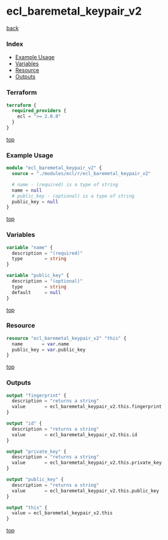 # ecl_baremetal_keypair_v2

[back](../ecl.md)

### Index

- [Example Usage](#example-usage)
- [Variables](#variables)
- [Resource](#resource)
- [Outputs](#outputs)

### Terraform

```terraform
terraform {
  required_providers {
    ecl = ">= 2.0.0"
  }
}
```

[top](#index)

### Example Usage

```terraform
module "ecl_baremetal_keypair_v2" {
  source = "./modules/ecl/r/ecl_baremetal_keypair_v2"

  # name - (required) is a type of string
  name = null
  # public_key - (optional) is a type of string
  public_key = null
}
```

[top](#index)

### Variables

```terraform
variable "name" {
  description = "(required)"
  type        = string
}

variable "public_key" {
  description = "(optional)"
  type        = string
  default     = null
}
```

[top](#index)

### Resource

```terraform
resource "ecl_baremetal_keypair_v2" "this" {
  name       = var.name
  public_key = var.public_key
}
```

[top](#index)

### Outputs

```terraform
output "fingerprint" {
  description = "returns a string"
  value       = ecl_baremetal_keypair_v2.this.fingerprint
}

output "id" {
  description = "returns a string"
  value       = ecl_baremetal_keypair_v2.this.id
}

output "private_key" {
  description = "returns a string"
  value       = ecl_baremetal_keypair_v2.this.private_key
}

output "public_key" {
  description = "returns a string"
  value       = ecl_baremetal_keypair_v2.this.public_key
}

output "this" {
  value = ecl_baremetal_keypair_v2.this
}
```

[top](#index)